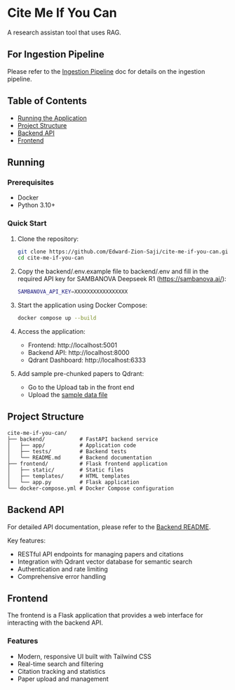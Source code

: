 # Cite Me If You Can

A research assistan tool that uses RAG.

## For Ingestion Pipeline

Please refer to the [Ingestion Pipeline](./ingestion-pipeline.md) doc for details on the ingestion pipeline.

## Table of Contents
- [Running the Application](#running)
- [Project Structure](#project-structure)
- [Backend API](#backend-api)
- [Frontend](#frontend)

## Running

### Prerequisites
- Docker 
- Python 3.10+

### Quick Start

1. Clone the repository:
   ```bash
   git clone https://github.com/Edward-Zion-Saji/cite-me-if-you-can.git
   cd cite-me-if-you-can
   ```

2. Copy the backend/.env.example file to backend/.env and fill in the required API key for SAMBANOVA Deepseek R1 (https://sambanova.ai/):
   ```bash
   SAMBANOVA_API_KEY=XXXXXXXXXXXXXXXXX
   ```

3. Start the application using Docker Compose:
   ```bash
   docker compose up --build
   ```

4. Access the application:
   - Frontend: http://localhost:5001
   - Backend API: http://localhost:8000
   - Qdrant Dashboard: http://localhost:6333

5. Add sample pre-chunked papers to Qdrant:
   - Go to the Upload tab in the front end
   - Upload the [sample data file](./qdrant/sample_data.json)



## Project Structure

```
cite-me-if-you-can/
├── backend/           # FastAPI backend service
│   ├── app/           # Application code
│   ├── tests/         # Backend tests
│   └── README.md      # Backend documentation
├── frontend/          # Flask frontend application
│   ├── static/        # Static files
│   ├── templates/     # HTML templates
│   └── app.py         # Flask application
└── docker-compose.yml # Docker Compose configuration
```

## Backend API

For detailed API documentation, please refer to the [Backend README](./backend/README.md).

Key features:
- RESTful API endpoints for managing papers and citations
- Integration with Qdrant vector database for semantic search
- Authentication and rate limiting
- Comprehensive error handling

## Frontend

The frontend is a Flask application that provides a web interface for interacting with the backend API.

### Features
- Modern, responsive UI built with Tailwind CSS
- Real-time search and filtering
- Citation tracking and statistics
- Paper upload and management

